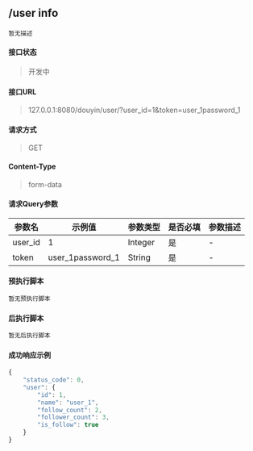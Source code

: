 ## /user info

```text
暂无描述
```

#### 接口状态

> 开发中

#### 接口URL

> 127.0.0.1:8080/douyin/user/?user_id=1&token=user_1password_1

#### 请求方式

> GET

#### Content-Type

> form-data

#### 请求Query参数

| 参数名 | 示例值 | 参数类型 | 是否必填 | 参数描述 |
| --- | --- | ---- | ---- | ---- |
| user_id | 1 | Integer | 是 | - |
| token | user_1password_1 | String | 是 | - |

#### 预执行脚本

```javascript
暂无预执行脚本
```

#### 后执行脚本

```javascript
暂无后执行脚本
```

#### 成功响应示例

```javascript
{
	"status_code": 0,
	"user": {
		"id": 1,
		"name": "user_1",
		"follow_count": 2,
		"follower_count": 3,
		"is_follow": true
	}
}
```
